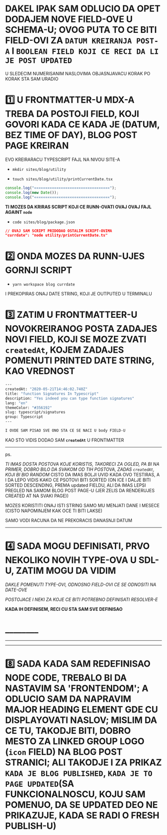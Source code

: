 # DAKEL IPAK SAM ODLUCIO DA OPET DODAJEM NOVE FIELD-OVE U SCHEMA-U; OVOG PUTA TO CE BITI FIELD-OVI ZA `DATUM KREIRANJA POST-A` I `BOOLEAN FIELD KOJI CE RECI DA LI JE POST UPDATED`

U SLEDECIM NUMERISANIM NASLOVIMA OBJASNJAVACU KORAK PO KORAK STA SAM URADIO

# :one: U FRONTMATTER-U MDX-A TREBA DA POSTOJI FIELD, KOJI GOVORI KADA CE KADA JE (DATUM, BEZ TIME OF DAY), BLOG POST PAGE KREIRAN 

EVO KREIRARACU TYPESCRIPT FAJL NA NIVOU SITE-A

- `mkdir sites/blog/utility`

- `touch sites/blog/utility/printCurrentDate.tsx`

```ts
console.log("««««««««««««««««««««««««««««««««««");
console.log(new Date());
console.log("««««««««««««««««««««««««««««««««««");
```

**TI MOZES DA KRIRAS SCRIPT KOJI CE RUNN-OVATI OVAJ OVAJ FAJL AGAINT `node`**

- `code sites/blog/package.json`

```json
// OVAJ SAM SCRIPT PRIDODAO OSTALIM SCRIPT-OVIMA
"currdate": "node utility/printCurrentDate.ts"
```

# :two: ONDA MOZES DA RUNN-UJES GORNJI SCRIPT

- `yarn workspace blog currdate`

I PREKOPIRAS ONAJ DATE STRING, KOJI JE OUTPUTED U TERMINALU

# :three: ZATIM U FRONTMATTEER-U NOVOKREIRANOG POSTA ZADAJES NOVI FIELD, KOJI SE MOZE ZVATI `createdAt`, KOJEM ZADAJES POMENUTI PRINTED DATE STRING, KAO VREDNOST

```zsh
---
createdAt: "2020-05-21T14:46:02.740Z"
title: "function Signatures In Typescript"
description: "Yes indeed you can type function signatures"
lang: "en"
themeColor: "#356192"
slug: typescript/signatures
group: Typescript
---

I OVDE SAM PISAO SVE ONO STA CE SE NACI U body FIELD-U

```

KAO STO VIDIS DODAO SAM **`createdAt`** U FRONTMATTER

***

ps.

*TI IMAS DOSTA POSTOVA KOJE KORISTIS, TAKORECI ZA OGLED, PA BI NA PRIMER, DOBRO BILO DA SVAKOM OD TIH POSTOVA, ZADAS `createdAt`, KOJI BI BIO RANDOM* CISTO DA IMAS BOLJI UVID KADA OVO TESTIRAS, A I DA LEPO VIDIS KAKO CE PSOTOVI BITI SORTED (ON ICE I DALJE BITI SORTED DESCENDING, PREMA updated FIELDU, ALI DA IMAS LEPSI PREGLED NA SAMOM BLOG POST PAGE-U (JER ZELIS DA RENDERUJES CREATED AT NA SVAKI PAGE))

MOZES KORISTITI ONAJ ISTI STRING SAMO MU MENJATI DANE I MESECE (CISTO NAPOMINJEM KAK OCE TI BITI LAKSE)

SAMO VODI RACUNA DA NE PREKORACIS DANASNJI DATUM

***

# :four: SADA MOGU DEFINISATI, PRVO NEKOLIKO NOVIH TYPE-OVA U SDL-U, ZATIM MOGU DA VIDIM 

*DAKLE POMENUTI TYPE-OVI, ODNOSNO FIELD-OVI CE SE ODNOSITI NA DATE-OVE*

*POSTOJACE I NEKI ZA KOJE CE BITI POTREBNO DEFINISATI RESOLVER-E*

**KADA IH DEFINISEM, RECI CU STA SAM SVE DEFINISAO**



# ________

***
***

# :eight: SADA KADA SAM REDEFINISAO NODE CODE, TREBALO BI DA NASTAVIM SA 'FRONTENDOM'; A ODLUCIO SAM DA NAPRAVIM MAJOR HEADING ELEMENT GDE CU DISPLAYOVATI NASLOV; MISLIM DA CE TU, TAKODJE BITI, DOBRO MESTO ZA LINKED GROUP LOGO (`icon` FIELD) NA BLOG POST STRANICI; ALI TAKODJE I ZA PRIKAZ `KADA JE BLOG PUBLISHED`, `KADA JE TO PAGE UPDATED`(SA FUNKCIONALNOSCU, KOJU SAM POMENUO, DA SE UPDATED DEO NE PRIKAZUJE, KADA SE RADI O FRESH PUBLISH-U)